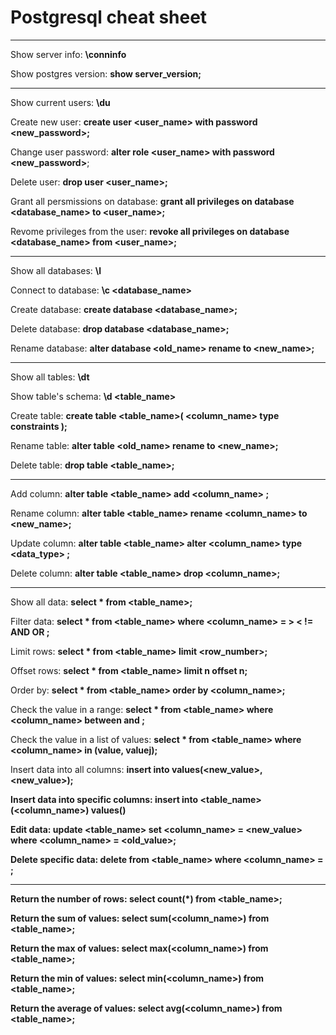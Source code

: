 # Postgresql cheat sheet

--------------------------
Show server info:
**\conninfo**

Show postgres version:
**show server_version;**

---------------------------

Show current users:
**\du**

Create new user:
**create user <user_name> with password <new_password>;**

Change user password:
**alter role <user_name> with password <new_password>**;

Delete user:
**drop user <user_name>;**

Grant all persmissions on database:
**grant all privileges on database <database_name> to <user_name>;**

Revome privileges from the user:
**revoke all privileges on database <database_name> from <user_name>;**

---------------------------------

Show all databases:
**\l**

Connect to database:
**\c <database_name>**

Create database:
**create database <database_name>;**

Delete database:
**drop database <database_name>;**

Rename database:
**alter database <old_name>
rename to <new_name>;**

---------------------------------------

Show all tables:
**\dt**

Show table's schema:
**\d <table_name>**

Create table:
**create table <table_name>(
    <column_name> type constraints
);**

Rename table:
**alter table <old_name> 
rename to <new_name>;**

Delete table:
**drop table <table_name>;**

----------------------------------------

Add column:
**alter table <table_name>
add <column_name> <type> <constraints>;**

Rename column:
**alter table <table_name>
rename <column_name>
to <new_name>;**

Update column:
**alter table <table_name>
alter <column_name> type <data_type> <constraints>;**

Delete column:
**alter table <table_name>
drop <column_name>;**

-----------------------------------------------

Show all data:
**select * from <table_name>;**

Filter data:
**select * from <table_name> 
where <column_name> = > < != AND OR <value>;**

Limit rows:
**select * from <table_name>
limit <row_number>;**

Offset rows:
**select * from <table_name>
limit n
offset n;**

Order by:
**select * from <table_name> order by <column_name>;**

Check the value in a range:
**select * from <table_name>
where <column_name>
between <value> and <value>;** 

Check the value in a list of values:
**select * from <table_name>
where <column_name> in (value, valuej);**

Insert data into all columns:
**insert into <table name>
values(<new_value>, <new_value>);**

Insert data into specific columns:
**insert into <table_name> (<column_name>)
values(<value>)**

Edit data:
**update <table_name>
set <column_name> = <new_value>
where <column_name> = <old_value>;**

Delete specific data:
**delete from <table_name>
where <column_name> = <value>;**

---------------------------------------------

Return the number of rows:
**select count(*)
from <table_name>;**

Return the sum of values:
**select sum(<column_name>)
from <table_name>;**

Return the max of values:
**select max(<column_name>)
from <table_name>;**

Return the min of values:
**select min(<column_name>)
from <table_name>;**

Return the average of values:
**select avg(<column_name>)
from <table_name>;**
